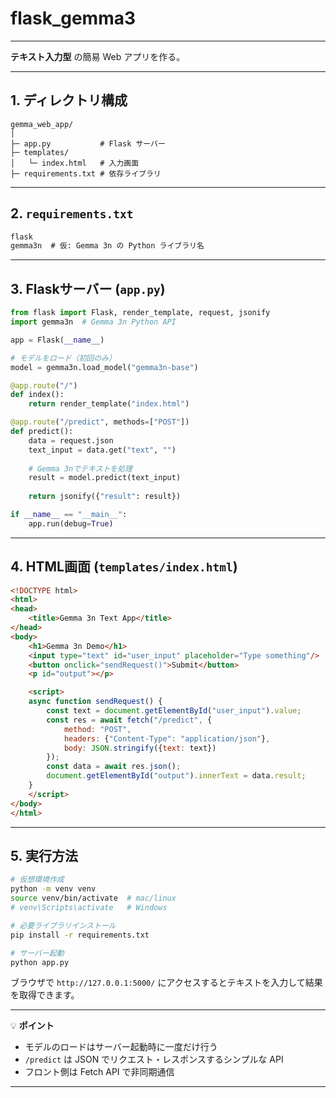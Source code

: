 # flask_gemma3


---

 **テキスト入力型** の簡易 Web アプリを作る。

---

## 1. ディレクトリ構成

```
gemma_web_app/
│
├─ app.py           # Flask サーバー
├─ templates/
│   └─ index.html   # 入力画面
├─ requirements.txt # 依存ライブラリ
```

---

## 2. `requirements.txt`

```txt
flask
gemma3n  # 仮: Gemma 3n の Python ライブラリ名
```

---

## 3. Flaskサーバー (`app.py`)

```python
from flask import Flask, render_template, request, jsonify
import gemma3n  # Gemma 3n Python API

app = Flask(__name__)

# モデルをロード（初回のみ）
model = gemma3n.load_model("gemma3n-base")

@app.route("/")
def index():
    return render_template("index.html")

@app.route("/predict", methods=["POST"])
def predict():
    data = request.json
    text_input = data.get("text", "")
    
    # Gemma 3nでテキストを処理
    result = model.predict(text_input)
    
    return jsonify({"result": result})

if __name__ == "__main__":
    app.run(debug=True)
```

---

## 4. HTML画面 (`templates/index.html`)

```html
<!DOCTYPE html>
<html>
<head>
    <title>Gemma 3n Text App</title>
</head>
<body>
    <h1>Gemma 3n Demo</h1>
    <input type="text" id="user_input" placeholder="Type something"/>
    <button onclick="sendRequest()">Submit</button>
    <p id="output"></p>

    <script>
    async function sendRequest() {
        const text = document.getElementById("user_input").value;
        const res = await fetch("/predict", {
            method: "POST",
            headers: {"Content-Type": "application/json"},
            body: JSON.stringify({text: text})
        });
        const data = await res.json();
        document.getElementById("output").innerText = data.result;
    }
    </script>
</body>
</html>
```

---

## 5. 実行方法

```bash
# 仮想環境作成
python -m venv venv
source venv/bin/activate  # mac/linux
# venv\Scripts\activate   # Windows

# 必要ライブラリインストール
pip install -r requirements.txt

# サーバー起動
python app.py
```

ブラウザで `http://127.0.0.1:5000/` にアクセスするとテキストを入力して結果を取得できます。

---

💡 **ポイント**

* モデルのロードはサーバー起動時に一度だけ行う
* `/predict` は JSON でリクエスト・レスポンスするシンプルな API
* フロント側は Fetch API で非同期通信

---


